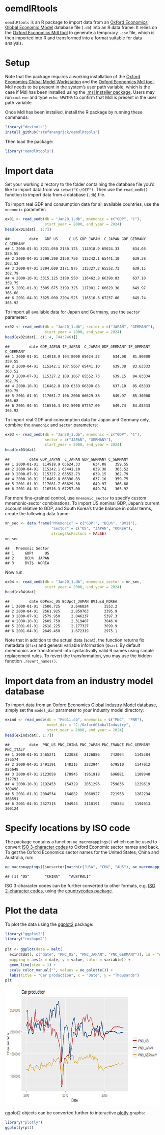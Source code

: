 oemdlRtools
================

`oemdlRtools` is an R package to import data from an [Oxford
Economics](http://oxfordeconomics.com/) [Global Economic
Model](https://www.oxfordeconomics.com/global-economic-model) database
file (`.db`) into an R data frame. It relies on the [Oxford Economics
Mdl tool](https://tools.oxfordeconomics.com/mdl/downloads.aspx) to
generate a temporary `.csv` file, which is then imported into R and
transformed into a format suitable for data analysis.

# Setup

Note that the package requires a working installation of the [Oxford
Economics Global Model
Workstation](https://www.oxfordeconomics.com/my-oxford/global-economic-model)
and the [Oxford Economics Mdl
tool](https://tools.oxfordeconomics.com/mdl/downloads.aspx). Mdl needs
to be present in the system’s user path variable, which is the case if
Mdl has been installed using the [.msi installer
package](https://tools.oxfordeconomics.com/mdl/downloads.aspx). Users
may run `cmd.exe` and type `echo %PATH%` to confirm that Mdl is present
in the user path variable.

Once Mdl has been installed, install the R package by running these
commands:

``` r
library("devtools")
install_github("stefanangrick/oemdlRtools")
```

Then load the package:

``` r
library("oemdlRtools")
```

# Import data

Set your working directory to the folder containing the database file
you’d like to import data from via `setwd("C:/OEF")`. Then use the
`read_oedb()` function to import data from a database (`.db`) file.

To import real GDP and consumption data for all available countries, use
the `mnemonic` parameter:

``` r
ex01 <- read_oedb(db = "Jan20_1.db", mnemonic = c("GDP", "C"),
                  start_year = 2000, end_year = 2024)
head(ex01$dat[, 1:7])
```

    ##         date   GDP_US     C_US GDP_JAPAN  C_JAPAN GDP_GERMANY C_GERMANY
    ## 1 2000-01-01 3231.050 2130.175  114918.9 65624.33      634.08    359.55
    ## 2 2000-04-01 3290.200 2150.750  115242.1 65441.10      639.38    363.52
    ## 3 2000-07-01 3294.600 2171.875  115327.2 65552.73      639.15    362.79
    ## 4 2000-10-01 3315.125 2190.550  116462.8 66390.83      637.10    359.75
    ## 5 2001-01-01 3305.675 2199.325  117081.7 66629.38      649.97    366.68
    ## 6 2001-04-01 3325.000 2204.525  116516.3 67257.00      649.74    365.92

To import all available data for Japan and Germany, use the `sector`
parameter:

``` r
ex02 <- read_oedb(db = "Jan20_1.db", sector = c("JAPAN", "GERMANY"),
                  start_year = 2000, end_year = 2024)
head(ex02$dat[, c(1:4, 744:746)])
```

    ##         date GDP_JAPAN IP_JAPAN  C_JAPAN GDP_GERMANY IP_GERMANY C_GERMANY
    ## 1 2000-01-01  114918.9 104.8000 65624.33      634.08   81.80000    359.55
    ## 2 2000-04-01  115242.1 107.5667 65441.10      639.38   83.63333    363.52
    ## 3 2000-07-01  115327.2 108.1667 65552.73      639.15   84.83334    362.79
    ## 4 2000-10-01  116462.8 109.6333 66390.83      637.10   85.03333    359.75
    ## 5 2001-01-01  117081.7 106.2000 66629.38      649.97   85.30000    366.68
    ## 6 2001-04-01  116516.3 102.5000 67257.00      649.74   84.03333    365.92

To import real GDP and consumption data for Japan and Germany only,
combine the `mnemonic` and `sector` parameters:

``` r
ex03 <- read_oedb(db = "Jan20_1.db", mnemonic = c("GDP", "C"),
                  sector = c("JAPAN", "GERMANY"),
                  start_year = 2000, end_year = 2024)
head(ex03$dat)
```

    ##         date GDP_JAPAN  C_JAPAN GDP_GERMANY C_GERMANY
    ## 1 2000-01-01  114918.9 65624.33      634.08    359.55
    ## 2 2000-04-01  115242.1 65441.10      639.38    363.52
    ## 3 2000-07-01  115327.2 65552.73      639.15    362.79
    ## 4 2000-10-01  116462.8 66390.83      637.10    359.75
    ## 5 2001-01-01  117081.7 66629.38      649.97    366.68
    ## 6 2001-04-01  116516.3 67257.00      649.74    365.92

For more fine-grained control, use `mnemonic_sector` to specify custom
mnemonic-sector combinations. To import US nominal GDP, Japan’s current
account relative to GDP, and South Korea’s trade balance in dollar
terms, create the following data frame:

``` r
mn_sec <- data.frame("Mnemonic" = c("GDP!", "BCU%", "BVI$"),
                     "Sector" = c("US", "JAPAN", "KOREA"),
                     stringsAsFactors = FALSE)
mn_sec
```

    ##   Mnemonic Sector
    ## 1     GDP!     US
    ## 2     BCU%  JAPAN
    ## 3     BVI$  KOREA

Now run:

``` r
ex04 <- read_oedb(db = "Jan20_1.db", mnemonic_sector = mn_sec,
                  start_year = 2000, end_year = 2024)
head(ex04$dat)
```

    ##         date GDPexc_US BCUpct_JAPAN BVIusd_KOREA
    ## 1 2000-01-01  2500.725     2.646024       3553.2
    ## 2 2000-04-01  2561.925     2.859763       3395.9
    ## 3 2000-07-01  2579.950     2.846237       5397.3
    ## 4 2000-10-01  2609.750     2.319407       3046.0
    ## 5 2001-01-01  2618.225     2.177327       3099.9
    ## 6 2001-04-01  2649.450     1.672319       2975.1

Note that in addition to the actual data (`$dat`), the function returns
fix metadata (`$fix`) and general variable information (`$var`). By
default mnemonics are transformed into syntactivally valid R names using
simple replacement rules. To revert the transformation, you may use the
hidden function `.revert_names()`.

# Import data from an industry model database

To import data from an Oxford Economics [Global Industry
Model](https://www.oxfordeconomics.com/my-oxford/global-industry-model)
database, simply set the `model_dir` parameter to your industry model
directory:

``` r
exind <- read_oedb(db = "Feb1i.db", mnemonic = c("PNC", "PNR"),
                   model_dir = "C:/OxfordGlobalIndustry",
                   start_year = 2000, end_year = 2024)
head(exind$dat[, 1:7])
```

    ##         date  PNC_US PNC_CHINA PNC_JAPAN PNC_FRANCE PNC_GERMANY PNC_ITALY
    ## 1 2000-01-01 2465271    123088   2126886     742004     1145384    376574
    ## 2 2000-04-01 2491391    148315   2222944     679510     1147012    326648
    ## 3 2000-07-01 2123059    178945   1961918     696881     1109948    317793
    ## 4 2000-10-01 2192453    154329   2051296     759836     1229619    389498
    ## 5 2001-01-01 2084534    164882   2068927     721953     1262234    366591
    ## 6 2001-04-01 2327315    194943   2118191     750334     1194913    300124

# Specify locations by ISO code

The package contains a function `oe_macromappings()` which can be used
to convert [ISO 3-character
codes](https://en.wikipedia.org/wiki/ISO_3166-1_alpha-3) to Oxford
Economic sector names and back. To get the Oxford Economics sector names
for the United States, China and Australia, run:

``` r
oe_macromappings()$oesector[match(c("USA", "CHN", "AUS"), oe_macromappings()$iso3c)]
```

    ## [1] "US"       "CHINA"    "AUSTRALI"

ISO 3-character codes can be further converted to other formats,
e.g. [ISO 2-character
codes](https://en.wikipedia.org/wiki/ISO_3166-1_alpha-2), using the
[countrycodes
package](https://cran.r-project.org/web/packages/countrycode/index.html).

# Plot the data

To plot the data using the [ggplot2](https://ggplot2.tidyverse.org/)
package:

``` r
library("ggplot2")
library("reshape2")

plt <- ggplot(data = melt(
  exind$dat[, c("date", "PNC_US", "PNC_JAPAN", "PNC_GERMANY")], id = "date"),
  mapping = aes(x = date, y = value, color = variable)) +
  geom_line(size = 1) +
  scale_color_manual("", values = oe_palette()) +
  labs(title = "Car production", x = "Date", y = "Thousands")
plt
```

<img src="README_files/figure-gfm/ggplot-1.png" width="768" height="384" />

ggplot2 objects can be converted further to interactive
[plotly](http://plot.ly/) graphs:

``` r
library("plotly")
ggplotly(plt)
```

